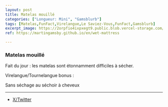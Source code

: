 ```yaml
---
layout: post
title: Matelas mouillé
categories: ["Longueur: Mini", "Gamsblurb"]
tags: [Matelas,FunFact,Virelangue,Le Saviez-Vous,FunFact,Gamsblurb]
excerpt_image: https://2orpfio4ixpxegt9.public.blob.vercel-storage.com/post/cm0eiyczg01uil60cxwhz4a5o/images/57387c5a-5562-4022-928e-5d48dff17923-outn2Bk6Q2f7IwL0FbLaWyPJCWjNU3.jfif
ref: https://martingamsby.github.io/en/wet-mattress

---
```


### **Matelas mouillé**

Fait du jour : les matelas sont étonnamment difficiles à sécher. 

Virelangue/Tournelangue bonus : 

Sans séchage au séchoir à cheveux

---

- [X/Twitter](https://x.com/MartinGamsby/status/1828946345723412868)

